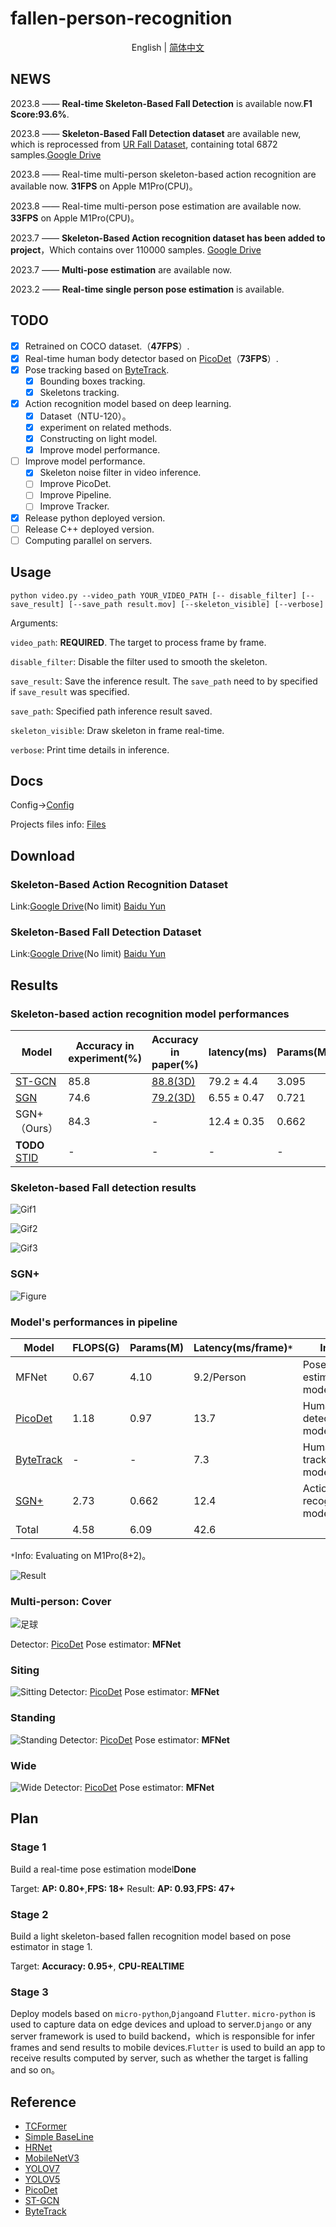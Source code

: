 # fallen-person-recognition
<div align="center">

English | [简体中文](README_CN.md)

</div>

## NEWS
 2023.8 —— **Real-time Skeleton-Based Fall Detection** is available now.**F1 Score:93.6%**.

 2023.8 —— **Skeleton-Based Fall Detection dataset** are available new, which is reprocessed from [UR Fall Dataset](http://fenix.ur.edu.pl/~mkepski/ds/uf.html), containing total 6872 samples.[Google Drive](https://drive.google.com/drive/folders/1Kz85dnCAErvlML9H-7WAhEzKbbWLHPKb?usp=drive_link)

 2023.8 —— Real-time multi-person skeleton-based action recognition are available now. **31FPS** on Apple M1Pro(CPU)。

 2023.8 —— Real-time multi-person pose estimation are available now. **33FPS** on Apple M1Pro(CPU)。

 2023.7 —— **Skeleton-Based Action recognition dataset has been added to project**，Which contains over 110000 samples. [Google Drive](https://drive.google.com/drive/folders/1-n0jYog_vLufOdzq5lYgvuI1q_ulrpD8?usp=drive_link)

 2023.7 —— **Multi-pose estimation** are available now.

 2023.2 —— **Real-time single person pose estimation** is available. 

## TODO
- [x] Retrained on COCO dataset.（**47FPS**）.
- [x] Real-time human body detector based on [PicoDet](https://arxiv.org/pdf/2111.00902.pdf)（**73FPS**）.
- [x] Pose tracking based on [ByteTrack](https://arxiv.org/pdf/2110.06864.pdf).
  - [x] Bounding boxes tracking.
  - [x] Skeletons tracking.
- [x] Action recognition model based on deep learning.
  - [x] Dataset（NTU-120）。
  - [x] experiment on related methods.
  - [x] Constructing on light model.
  - [x] Improve model performance.
- [ ] Improve model performance.
  - [x] Skeleton noise filter in video inference.
  - [ ] Improve PicoDet.
  - [ ] Improve Pipeline.
  - [ ] Improve Tracker.
- [x] Release python deployed version.
- [ ] Release C++ deployed version.
- [ ] Computing parallel on servers.

## Usage
```{bash}
python video.py --video_path YOUR_VIDEO_PATH [-- disable_filter] [--save_result] [--save_path result.mov] [--skeleton_visible] [--verbose]
```
Arguments:

`video_path`: **REQUIRED**. The target to process frame by frame.

`disable_filter`: Disable the filter used to smooth the skeleton.

`save_result`: Save the inference result. The `save_path` need to by specified if `save_result` was specified.

`save_path`: Specified path inference result saved.

`skeleton_visible`: Draw skeleton in frame real-time.

`verbose`: Print time details in inference.

## Docs
Config→[Config](https://github.com/qhtLucifer/fallen-person-recognize/blob/main/docs/config.md)


Projects files info: [Files](https://github.com/qhtLucifer/fallen-person-recognize/blob/main/docs/structure.md)

## Download
### Skeleton-Based Action Recognition Dataset
Link:[Google Drive](https://drive.google.com/drive/folders/1-n0jYog_vLufOdzq5lYgvuI1q_ulrpD8?usp=drive_link)(No limit)  [Baidu Yun](https://pan.baidu.com/s/1Mw040S7RUPSiRFxxCGgxZA?pwd=p7sc)
### Skeleton-Based Fall Detection Dataset
Link:[Google Drive](https://drive.google.com/drive/folders/1Kz85dnCAErvlML9H-7WAhEzKbbWLHPKb?usp=drive_link)(No limit) [Baidu Yun](https://pan.baidu.com/s/1Usden9TvZ1Gw2FDZTdlRdw?pwd=4v7n)

## Results

### Skeleton-based action recognition model performances

| Model                                                 | Accuracy in experiment(%) | Accuracy in paper(%)                               | latency(ms) | Params(M) |
| ----------------------------------------------------- | ------------------------- | -------------------------------------------------- | ----------- | --------- |
| [ST-GCN](https://arxiv.org/pdf/1801.07455v2.pdf)      | 85.8                      | [88.8(3D)](https://arxiv.org/pdf/1801.07455v2.pdf) | 79.2  ± 4.4 | 3.095     |
| [SGN](https://arxiv.org/pdf/1904.01189.pdf)           | 74.6                      | [79.2(3D)](https://arxiv.org/pdf/1904.01189.pdf)   | 6.55 ± 0.47 | 0.721     |
| SGN+（Ours）                                          | 84.3                      | -                                                  | 12.4 ± 0.35 | 0.662     |
| **TODO** [STID](https://arxiv.org/pdf/2208.05233.pdf) | -                         | -                                                  | -           | -         |

### Skeleton-based Fall detection results

![Gif1](https://github.com/qhtLucifer/fallen-person-recognize/blob/main/examples/Clip1.gif)

![Gif2](https://github.com/qhtLucifer/fallen-person-recognize/blob/main/examples/Clip2.gif)

![Gif3](https://github.com/qhtLucifer/fallen-person-recognize/blob/main/examples/Clip3.gif)


### SGN+
![Figure](https://github.com/qhtLucifer/fallen-person-recognize/blob/main/examples/SGN-accuracy.png)

### Model's performances in pipeline 

| Model                                             | FLOPS(G) | Params(M) | Latency(ms/frame)`*` | Info                                                                                        |
| ------------------------------------------------- | -------- | --------- | -------------------- | ------------------------------------------------------------------------------------------- |
| MFNet                                             | 0.67     | 4.10      | 9.2/Person           | Pose estimation model.                                                                      |
| [PicoDet](https://arxiv.org/pdf/2111.00902.pdf)   | 1.18     | 0.97      | 13.7                 | Human detection model.                                                                      |  |
| [ByteTrack](https://arxiv.org/pdf/2110.06864.pdf) | -        | -         | 7.3                  | Human tracking model.                                                                       |
| [SGN+](https://arxiv.org/pdf/1904.01189.pdf)      | 2.73     | 0.662     | 12.4                 | Action recognition model.                                                                   |
| Total                                             | 4.58     | 6.09      | 42.6                 |  |

`*`Info: Evaluating on M1Pro(8+2)。

![Result](https://github.com/qhtLucifer/fallen-person-recognize/blob/main/examples/ST-GCN_Skeleton.jpg)

### Multi-person: Cover
![足球](https://github.com/qhtLucifer/fallen-person-recognize/blob/main/examples/multi-pose-estimation.png)

 Detector: [PicoDet](https://arxiv.org/pdf/2111.00902.pdf)
 Pose estimator: **MFNet** 

### Siting

![Sitting](https://github.com/qhtLucifer/fallen-person-recognize/blob/main/examples/sit-pose-estimation.png)
 Detector: [PicoDet](https://arxiv.org/pdf/2111.00902.pdf)
 Pose estimator: **MFNet** 

### Standing

![Standing](https://github.com/qhtLucifer/fallen-person-recognize/blob/main/examples/stand-pose-estimation.png)
 Detector: [PicoDet](https://arxiv.org/pdf/2111.00902.pdf)
 Pose estimator: **MFNet** 

### Wide
![Wide](https://github.com/qhtLucifer/fallen-person-recognize/blob/main/examples/wide_angle1.jpg)
 Detector: [PicoDet](https://arxiv.org/pdf/2111.00902.pdf)
 Pose estimator:  **MFNet** 

## Plan
### Stage 1
Build a real-time pose estimation model**Done**
  
Target: **AP: 0.80+**,**FPS: 18+** 
Result: **AP: 0.93**,**FPS: 47+** 
### Stage 2
Build a light skeleton-based fallen recognition model based on pose estimator in stage 1.
  
Target: **Accuracy: 0.95+**, **CPU-REALTIME**

### Stage 3
Deploy models based on `micro-python`,`Django`and `Flutter`. `micro-python` is used to capture data on edge devices and upload to server.`Django` or any server framework is used to build backend，which is responsible for infer frames and send results to mobile devices.`Flutter` is used to build an app to receive results computed by server, such as whether the target is falling and so on。
## Reference
+ [TCFormer](https://arxiv.org/pdf/2204.08680.pdf)
+ [Simple BaseLine](https://arxiv.org/pdf/1804.06208.pdf)
+ [HRNet](https://arxiv.org/pdf/1902.09212.pdf)
+ [MobileNetV3](https://openaccess.thecvf.com/content_ICCV_2019/papers/Howard_Searching_for_MobileNetV3_ICCV_2019_paper.pdf)
+ [YOLOV7](https://arxiv.org/pdf/2207.02696.pdf)
+ [YOLOV5](https://github.com/ultralytics/yolov5)
+ [PicoDet](https://arxiv.org/pdf/2111.00902.pdf)
+ [ST-GCN](https://arxiv.org/pdf/1801.07455v2.pdf) 
+ [ByteTrack](https://arxiv.org/pdf/2110.06864.pdf)